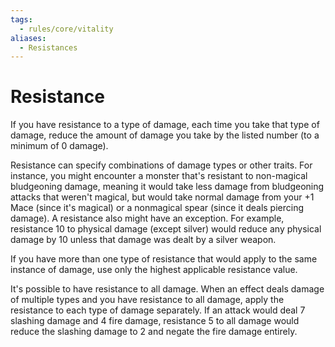 ```yaml
---
tags:
  - rules/core/vitality
aliases:
  - Resistances
---
```

# Resistance

If you have resistance to a type of damage, each time you take that type of damage, reduce the amount of damage you take by the listed number (to a minimum of 0 damage).  
  
Resistance can specify combinations of damage types or other traits. For instance, you might encounter a monster that's resistant to non-magical bludgeoning damage, meaning it would take less damage from bludgeoning attacks that weren't magical, but would take normal damage from your +1 Mace (since it's magical) or a nonmagical spear (since it deals piercing damage). A resistance also might have an exception. For example, resistance 10 to physical damage (except silver) would reduce any physical damage by 10 unless that damage was dealt by a silver weapon.  
  
If you have more than one type of resistance that would apply to the same instance of damage, use only the highest applicable resistance value.  
  
It's possible to have resistance to all damage. When an effect deals damage of multiple types and you have resistance to all damage, apply the resistance to each type of damage separately. If an attack would deal 7 slashing damage and 4 fire damage, resistance 5 to all damage would reduce the slashing damage to 2 and negate the fire damage entirely.